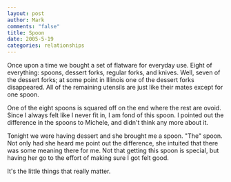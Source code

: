 ```yaml
--- 
layout: post
author: Mark
comments: "false"
title: Spoon
date: 2005-5-19
categories: relationships
---
```

Once upon a time we bought a set of flatware for everyday use. Eight of everything: spoons, dessert forks, regular forks, and knives. Well, seven of the dessert forks; at some point in Illinois one of the dessert forks disappeared. All of the remaining utensils are just like their mates except for one spoon.

One of the eight spoons is squared off on the end where the rest are ovoid. Since I always felt like I never fit in, I am fond of this spoon. I pointed out the difference in the spoons to Michele, and didn't think any more about it.

Tonight we were having dessert and she brought me a spoon. "The" spoon. Not only had she heard me point out the difference, she intuited that there was some meaning there for me. Not that getting this spoon is special, but having her go to the effort of making sure I got felt good.

It's the little things that really matter.
